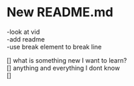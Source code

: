 # New README.md

-look at vid <br/>
-add readme <br/>
-use break element to break line

[] what is something new I want to learn? <br/>
[] anything and everything I dont know <br/>
[] 